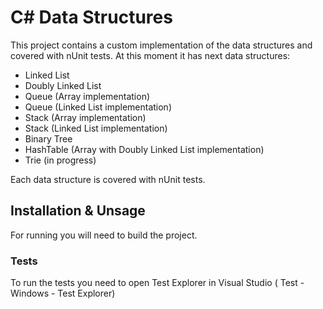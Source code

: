 # C# Data Structures

This project contains a custom implementation of the data structures and covered with nUnit tests. 
At this moment it has next data structures:
 - Linked List
 - Doubly Linked List
 - Queue (Array implementation)
 - Queue (Linked List implementation)
 - Stack (Array implementation)
 - Stack (Linked List implementation)
 - Binary Tree
 - HashTable (Array with Doubly Linked List implementation)
 - Trie (in progress)

Each data structure is covered with nUnit tests. 

## Installation & Unsage

For running you will need to build the project.

### Tests

To run the tests you need to open Test Explorer in Visual Studio ( Test - Windows - Test Explorer)